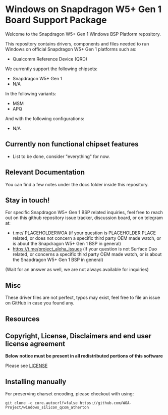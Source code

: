 # Windows on Snapdragon W5+ Gen 1 Board Support Package

Welcome to the Snapdragon W5+ Gen 1 Windows BSP Platform repository.

This repository contains drivers, components and files needed to run Windows on official Snapdragon W5+ Gen 1 platforms such as:

- Qualcomm Reference Device (QRD)

We currently support the following chipsets:

- Snapdragon W5+ Gen 1
- N/A

In the following variants:

- MSM
- APQ

And with the following configurations:

- N/A

## Currently non functional chipset features

- List to be done, consider "everything" for now.

## Relevant Documentation

You can find a few notes under the docs folder inside this repository.

## Stay in touch!

For specific Snapdragon W5+ Gen 1 BSP related inquiries, feel free to reach out on this github repository issue tracker, discussion board, or on telegram at:

- t.me/ PLACEHOLDERWOA (if your question is PLACEHOLDER PLACE related, or does not concern a specific third party OEM made watch, or is about the Snapdragon W5+ Gen 1 BSP in general)
- https://t.me/project_aloha_issues (if your question is not Surface Duo related, or concerns a specific third party OEM made watch, or is about the Snapdragon W5+ Gen 1 BSP in general)

(Wait for an answer as well, we are not always available for inquiries)

## Misc

These driver files are not perfect, typos may exist, feel free to file an issue on GitHub in case you found any.

## Resources

## Copyright, License, Disclaimers and end user license agreement

**Below notice must be present in all redistributed portions of this software**

Please see [LICENSE](LICENSE.md)

## Installing manually

For preserving charset encoding, please checkout with using:

```
git clone -c core.autocrlf=false https://github.com/WOA-Project/windows_silicon_qcom_atherton
```
